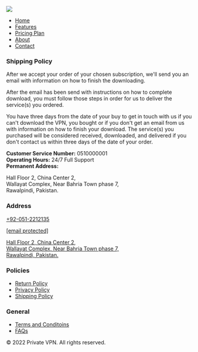 [![](assets/logo.png)](https://privatevpn.app/)

* [Home](https://privatevpn.app/private-vpn/#header)
* [Features](https://privatevpn.app/private-vpn/#services)
* [Pricing Plan](https://privatevpn.app/private-vpn/#pricing)
* [About](https://privatevpn.app/private-vpn/#app)
* [Contact](https://privatevpn.app/private-vpn/#contact)

### Shipping Policy

After we accept your order of your chosen subscription, we'll send you an email with information on how to finish the downloading.

After the email has been send with instructions on how to complete download, you must follow those steps in order for us to deliver the service(s) you ordered.

You have three days from the date of your buy to get in touch with us if you can't download the VPN, you bought or if you don't get an email from us with information on how to finish your download. The service(s) you purchased will be considered received, downloaded, and delivered if you don't contact us within three days of the date of your order.

**Customer Service Number:** 0510000001  
**Operating Hours:** 24/7 Full Support  
**Permanent Address:**  

Hall Floor 2, China Center 2,  
Wallayat Complex, Near Bahria Town phase 7,  
Rawalpindi, Pakistan.

### Address

[+92-051-2212135](tel:+92-051-2212135)  
  
[\[email protected\]](https://privatevpn.app/cdn-cgi/l/email-protection)  
  
[Hall Floor 2, China Center 2,  
Wallayat Complex, Near Bahria Town phase 7,  
Rawalpindi, Pakistan.](https://www.google.com/maps/place/9D+Technologies/@33.5334212,73.1101987,17z/data=!3m1!4b1!4m5!3m4!1s0x38dff3130623d8a5:0x7e2126a48b976d58!8m2!3d33.5334212!4d73.1123874?shorturl=1)

### Policies

* [Return Policy](https://privatevpn.app/return-policy.html)
* [Privacy Policy](https://privatevpn.app/privacy-policy.html)
* [Shipping Policy](https://privatevpn.app/shipping-policy.html)

### General

* [Terms and Conditoins](https://privatevpn.app/terms.html)
* [FAQs](https://privatevpn.app/faq.html)

© 2022 Private VPN. All rights reserved.